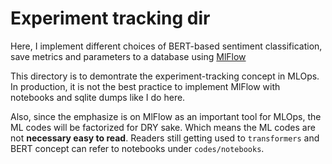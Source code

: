 # Experiment tracking dir

Here, I implement different choices of BERT-based sentiment classification, save metrics and parameters to a database using [MlFlow](https://mlflow.org/docs/latest/python_api/mlflow.html)

This directory is to demontrate the experiment-tracking concept in MLOps. In production, it is not the best practice to implement MlFlow with notebooks and sqlite dumps like I do here.

Also, since the emphasize is on MlFlow as an important tool for MLOps, the ML codes will be factorized for DRY sake. Which means the ML codes are not **necessary easy to read**. Readers still getting used to `transformers` and BERT concept can refer to notebooks under `codes/notebooks`.

